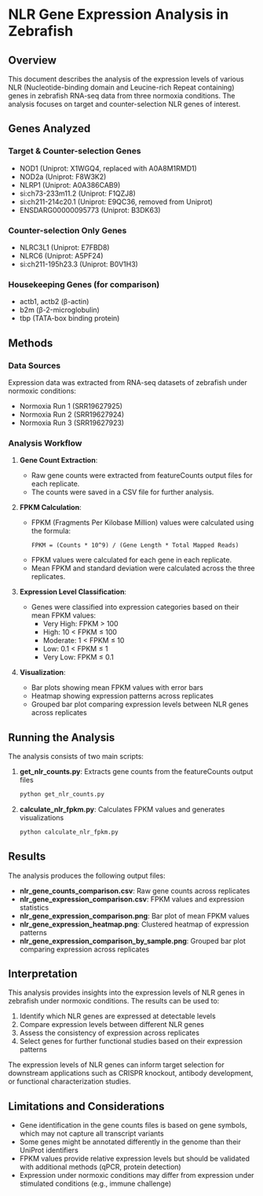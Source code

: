 # NLR Gene Expression Analysis in Zebrafish

<head>
<style>
.code-container {
  position: relative;
  margin-bottom: 1em;
}
.code-block {
  background-color: #f5f5f5;
  border-radius: 4px;
  padding: 1em;
  overflow-x: auto;
  margin: 0;
}
.copy-button {
  position: absolute;
  top: 5px;
  right: 5px;
  padding: 4px 8px;
  background-color: #f1f1f1;
  border: 1px solid #ccc;
  border-radius: 4px;
  font-size: 12px;
  cursor: pointer;
  opacity: 0.7;
  transition: opacity 0.3s;
}
.copy-button:hover {
  opacity: 1;
}
.copy-success {
  color: green;
}
</style>
<script>
document.addEventListener('DOMContentLoaded', function() {
  const codeBlocks = document.querySelectorAll('pre code');
  
  codeBlocks.forEach((codeBlock, index) => {
    const container = document.createElement('div');
    container.className = 'code-container';
    const parent = codeBlock.parentNode;
    parent.parentNode.insertBefore(container, parent);
    container.appendChild(parent);
    
    const copyButton = document.createElement('button');
    copyButton.className = 'copy-button';
    copyButton.textContent = 'Copy';
    copyButton.addEventListener('click', function() {
      const textToCopy = codeBlock.textContent;
      navigator.clipboard.writeText(textToCopy)
        .then(() => {
          copyButton.textContent = 'Copied!';
          copyButton.classList.add('copy-success');
          setTimeout(() => {
            copyButton.textContent = 'Copy';
            copyButton.classList.remove('copy-success');
          }, 2000);
        })
        .catch(err => {
          console.error('Failed to copy text: ', err);
        });
    });
    
    container.appendChild(copyButton);
  });
});
</script>
</head>

## Overview

This document describes the analysis of the expression levels of various NLR (Nucleotide-binding domain and Leucine-rich Repeat containing) genes in zebrafish RNA-seq data from three normoxia conditions. The analysis focuses on target and counter-selection NLR genes of interest.

## Genes Analyzed

### Target & Counter-selection Genes
- NOD1 (Uniprot: X1WGQ4, replaced with A0A8M1RMD1)
- NOD2a (Uniprot: F8W3K2)
- NLRP1 (Uniprot: A0A386CAB9)
- si:ch73-233m11.2 (Uniprot: F1QZJ8)
- si:ch211-214c20.1 (Uniprot: E9QC36, removed from Uniprot)
- ENSDARG00000095773 (Uniprot: B3DK63)

### Counter-selection Only Genes
- NLRC3L1 (Uniprot: E7FBD8)
- NLRC6 (Uniprot: A5PF24)
- si:ch211-195h23.3 (Uniprot: B0V1H3)

### Housekeeping Genes (for comparison)
- actb1, actb2 (β-actin)
- b2m (β-2-microglobulin)
- tbp (TATA-box binding protein)

## Methods

### Data Sources
Expression data was extracted from RNA-seq datasets of zebrafish under normoxic conditions:
- Normoxia Run 1 (SRR19627925)
- Normoxia Run 2 (SRR19627924)
- Normoxia Run 3 (SRR19627923)

### Analysis Workflow

1. **Gene Count Extraction**:
   - Raw gene counts were extracted from featureCounts output files for each replicate.
   - The counts were saved in a CSV file for further analysis.

2. **FPKM Calculation**:
   - FPKM (Fragments Per Kilobase Million) values were calculated using the formula:
     ```
     FPKM = (Counts * 10^9) / (Gene Length * Total Mapped Reads)
     ```
   - FPKM values were calculated for each gene in each replicate.
   - Mean FPKM and standard deviation were calculated across the three replicates.

3. **Expression Level Classification**:
   - Genes were classified into expression categories based on their mean FPKM values:
     - Very High: FPKM > 100
     - High: 10 < FPKM ≤ 100
     - Moderate: 1 < FPKM ≤ 10
     - Low: 0.1 < FPKM ≤ 1
     - Very Low: FPKM ≤ 0.1

4. **Visualization**:
   - Bar plots showing mean FPKM values with error bars
   - Heatmap showing expression patterns across replicates
   - Grouped bar plot comparing expression levels between NLR genes across replicates

## Running the Analysis

The analysis consists of two main scripts:

1. **get_nlr_counts.py**: Extracts gene counts from the featureCounts output files
   ```bash
   python get_nlr_counts.py
   ```

2. **calculate_nlr_fpkm.py**: Calculates FPKM values and generates visualizations
   ```bash
   python calculate_nlr_fpkm.py
   ```

## Results

The analysis produces the following output files:
- **nlr_gene_counts_comparison.csv**: Raw gene counts across replicates
- **nlr_gene_expression_comparison.csv**: FPKM values and expression statistics
- **nlr_gene_expression_comparison.png**: Bar plot of mean FPKM values
- **nlr_gene_expression_heatmap.png**: Clustered heatmap of expression patterns
- **nlr_gene_expression_comparison_by_sample.png**: Grouped bar plot comparing expression across replicates

## Interpretation

This analysis provides insights into the expression levels of NLR genes in zebrafish under normoxic conditions. The results can be used to:

1. Identify which NLR genes are expressed at detectable levels
2. Compare expression levels between different NLR genes
3. Assess the consistency of expression across replicates
4. Select genes for further functional studies based on their expression patterns

The expression levels of NLR genes can inform target selection for downstream applications such as CRISPR knockout, antibody development, or functional characterization studies.

## Limitations and Considerations

- Gene identification in the gene counts files is based on gene symbols, which may not capture all transcript variants
- Some genes might be annotated differently in the genome than their UniProt identifiers
- FPKM values provide relative expression levels but should be validated with additional methods (qPCR, protein detection)
- Expression under normoxic conditions may differ from expression under stimulated conditions (e.g., immune challenge) 